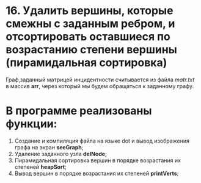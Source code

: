 # 16.	Удалить вершины, которые смежны с заданным ребром, и отсортировать оставшиеся по возрастанию степени вершины (пирамидальная сортировка)
Граф,заданный матрицей инцидентности считывается из файла *matr.txt* в массив **arr**, через который мы будем обращаться к заданному графу.
# В программе реализованы функции:
1) Создание и компиляция файла на языке dot и вывод изображения графа на экран **seeGraph**;
2) Удаление заданного узла **delNode**;
3) Пирамидальная сортировка вершин в порядке возрастания их степеней **heapSort**;
4) Вывод вершин в порядке возрастания их степеней **printVerts**;
